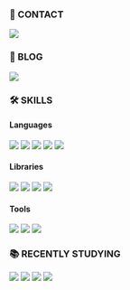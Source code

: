 ### 📧 CONTACT
<a href="mailto:hhj801@gmail.com"><img src="https://img.shields.io/badge/Gmail-d14836?style=flat&logo=Gmail&logoColor=white"/></a>

### 📖 BLOG
<a href="https://velog.io/@jaden_" target="_blank"><img src="https://img.shields.io/badge/velog-21C998?style=flat&logo=Vimeo&logoColor=white"/></a>

### 🛠 SKILLS
#### Languages
<p>
  <img src="https://img.shields.io/badge/Python-3776AB?style=flat&logo=Python&logoColor=white"/>
  <img src="https://img.shields.io/badge/C-A8B9CC?style=flat&logo=C&logoColor=black"/>
  <img src="https://img.shields.io/badge/C++-00599C?style=flat&logo=C%2B%2B&logoColor=white"/>
  <img src="https://img.shields.io/badge/Java-007396?style=flat&logo=Java&logoColor=white"/>
  <img src="https://img.shields.io/badge/Objective_C-000000?style=flat&logo=iOS&logoColor=white"/>
</p>

#### Libraries
<p>
  <img src="https://img.shields.io/badge/BeautifulSoup-FF9436?style=flat&logo=Python&logoColor=white"/>
  <img src="https://img.shields.io/badge/requests-5AAEFF?style=flat&logo=Python&logoColor=white"/>
  <img src="https://img.shields.io/badge/NumPy-013243?style=flat&logo=Numpy&logoColor=white"/>
  <img src="https://img.shields.io/badge/pandas-150458?style=flat&logo=pandas&logoColor=white"/>
</p>

#### Tools
<p>
  <img src="https://img.shields.io/badge/Git-F05032?style=flat&logo=Git&logoColor=white"/>
  <img src="https://img.shields.io/badge/Slack-4A154B?style=flat&logo=Slack&logoColor=white"/>
  <img src="https://img.shields.io/badge/Notion-000000?style=flat&logo=Notion&logoColor=white"/>
</p>

### 📚 RECENTLY STUDYING
<p>
  <img src="https://img.shields.io/badge/JavaScript-F7DF1E?style=flat&logo=JavaScript&logoColor=black"/>
  <img src="https://img.shields.io/badge/Node.js-339933?style=flat&logo=node.js&logoColor=white"/>
  <img src="https://img.shields.io/badge/MongoDB-47A248?style=flat&logo=MongoDB&logoColor=white"/>
  <img src="https://img.shields.io/badge/MySQL-4479A1?style=flat&logo=MySQL&logoColor=white"/>
</p>
